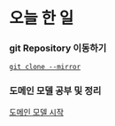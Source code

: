 # 오늘 한 일
 ### git Repository 이동하기
 [```git clone --mirror```](./GIT/mirror.md)
 
  
 ### 도메인 모델 공부 및 정리
 [도메인 모델 시작](./DDD/도메인모델시작.md)